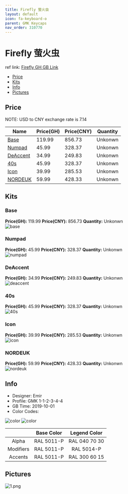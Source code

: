 ```yaml
---
title: Firefly 萤火虫
layout: default
icon: fa-keyboard-o
parent: GMK Keycaps
nav_order: 310770
---
```


# Firefly 萤火虫

ref link: [Firefly GH GB Link](https://geekhack.org/index.php?topic=102667.0)  

* [Price](#price)  
* [Kits](#kits)  
* [Info](#info)  
* [Pictures](#pictures)  


## Price  
NOTE: USD to CNY exchange rate is 7.14

| Name          | Price(GH)    |  Price(CNY) | Quantity |
| ------------- | ------------ |  ---------- | -------- |
|[Base](#base)|119.99|856.73|Unkonwn|
|[Numpad](#numpad)|45.99|328.37|Unkonwn|
|[DeAccent](#deaccent)|34.99|249.83|Unkonwn|
|[40s](#40s)|45.99|328.37|Unkonwn|
|[Icon](#icon)|39.99|285.53|Unkonwn|
|[NORDEUK](#nordeuk)|59.99|428.33|Unkonwn|


## Kits  
### Base  
**Price(GH):** 119.99	**Price(CNY):** 856.73	**Quantity:** Unkonwn  
<img src="{{ 'assets/images/gmk-keycaps/firefly/kits_pics/base.png' | relative_url }}" alt="base" class="image featured">

### Numpad  
**Price(GH):** 45.99	**Price(CNY):** 328.37	**Quantity:** Unkonwn  
<img src="{{ 'assets/images/gmk-keycaps/firefly/kits_pics/numpad.png' | relative_url }}" alt="numpad" class="image featured">

### DeAccent  
**Price(GH):** 34.99	**Price(CNY):** 249.83	**Quantity:** Unkonwn  
<img src="{{ 'assets/images/gmk-keycaps/firefly/kits_pics/deaccent.png' | relative_url }}" alt="deaccent" class="image featured">

### 40s  
**Price(GH):** 45.99	**Price(CNY):** 328.37	**Quantity:** Unkonwn  
<img src="{{ 'assets/images/gmk-keycaps/firefly/kits_pics/40s.png' | relative_url }}" alt="40s" class="image featured">

### Icon  
**Price(GH):** 39.99	**Price(CNY):** 285.53	**Quantity:** Unkonwn  
<img src="{{ 'assets/images/gmk-keycaps/firefly/kits_pics/icon.png' | relative_url }}" alt="icon" class="image featured">

### NORDEUK  
**Price(GH):** 59.99	**Price(CNY):** 428.33	**Quantity:** Unkonwn  
<img src="{{ 'assets/images/gmk-keycaps/firefly/kits_pics/nordeuk.png' | relative_url }}" alt="nordeuk" class="image featured">


## Info  
* Designer: Emir  
* Profile: GMK 1-1-2-3-4-4  
* GB Time: 2019-10-01  
* Color Codes:  
<img src="{{ 'assets/images/gmk-keycaps/firefly/color.png' | relative_url }}" alt="color" class="image featured">
<img src="{{ 'assets/images/gmk-keycaps/firefly/color1.png' | relative_url }}" alt="color" class="image featured">

| |Base Color     | Legend Color
| :-------------: | :-------------: | :------------:
|Alpha|RAL 5011-P|RAL 040 70 30
|Modifiers|RAL 5011-P|RAL 5014-P
|Accents|RAL 5011-P|RAL 300 60 15

## Pictures  
<img src="{{ 'assets/images/gmk-keycaps/firefly/rendering_pics/1.png' | relative_url }}" alt="1.png" class="image featured">
